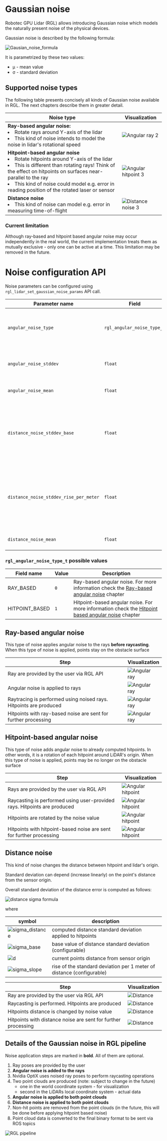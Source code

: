 # Gaussian noise

Robotec GPU Lidar (RGL) allows introducing Gaussian noise which models the naturally present noise of the physical devices.

Gaussian noise is described by the following formula:

![Gausian_noise_formula](image/gaussian_noise.gif)

It is parametrized by these two values:
- μ - mean value
- σ - standard deviation

## Supported noise types
    
The following table presents concisely all kinds of Gaussian noise available in RGL.
The next chapters describe them in greater detail.

| Noise type | Visualization |
|------------|---------------|
| **Ray-based angular noise:** <li> Rotate rays around Y-axis of the lidar <br> <li> This kind of noise intends to model the noise in lidar's rotational speed |![Angular ray 2](image/Angular_ray_2.png)  |
| **Hitpoint-based angular noise** <br> <li> Rotate hitpoints around Y-axis of the lidar <br> <li> This is different than rotating rays! Think of the effect on hitpoints on surfaces near-parallel to the ray <br> <li> This kind of noise could model e.g. error in reading position of the rotated laser or sensor | ![Angular hitpoint 3](image/Angular_hitpoint_3.png) |
| **Distance noise** <br> <li> This kind of noise can model e.g. error in measuring time-of-flight | ![Distance noise 3](image/Distance_3.png) |

### Current limitation
Although ray-based and hitpoint based angular noise may occur independently in the real world,
the current implementation treats them as mutually exclusive - only one can be active at a time.
This limitation may be removed in the future.

# Noise configuration API

Noise parameters can be configured using `rgl_lidar_set_gaussian_noise_params` API call.

| Parameter name                         | Field                       | Description                                                                                                                                     |
|----------------------------------------|----------------------------|-------------------------------------------------------------------------------------------------------------------------------------------------|
| `angular_noise_type`                   | `rgl_angular_noise_type_t` | Angular noise type selection enum. More details below                                                                                           |
| `angular_noise_stddev`                 | `float`                    | Angular noise standard deviation in radians                                                                                                     |
| `angular_noise_mean`                   | `float`                    | Angular noise mean in radians                                                                                                                   |
| `distance_noise_stddev_base`           | `float`                    | Distance noise base in meters. Represented as ![sigma_base](image/distance_noise_sigma_base.gif) in [Distance noise](#distance-noise) chapter   |
| `distance_noise_stddev_rise_per_meter` | `float`                    | Distance noise base in meters. Represented as ![sigma_slope](image/distance_noise_sigma_slope.gif) in [Distance noise](#distance-noise) chapter |
| `distance_noise_mean`                  | `float`                    | Distance noise mean in meters                                                                                                                   |

### `rgl_angular_noise_type_t` possible values

| Field name                   | Value               | Description                                                                                                                        |
|------------------------------|---------------------|-------------                                                                                                                       |
| RAY_BASED                    | `0`                 | Ray-based angular noise. For more information check the [Ray-based angular noise](#ray-based-angular-noise) chapter                |
| HITPOINT_BASED               | `1`                 | Hitpoint-based angular noise. For more information check the [Hitpoint based angular noise](#hitpoint-based-angular-noise) chapter |


## Ray-based angular noise

This type of noise applies angular noise to the rays **before raycasting**.
When this type of noise is applied, points stay on the obstacle surface

| Step | Visualization |
|--------------------------|---------------------------------------------|
|Ray are provided by the user via RGL API| ![Angular ray](image/Angular_ray_1.png)|
|Angular noise is applied to rays | ![Angular ray](image/Angular_ray_2.png)|
|Raytracing is performed using noised rays. Hitpoints are produced | ![Angular ray](image/Angular_ray_3.png)|
|Hitpoints with ray-based noise are sent for further processing| ![Angular ray](image/Angular_ray_4.png)|

## Hitpoint-based angular noise

This type of noise adds angular noise to already computed hitpoints.
In other words, it is a rotation of each hitpoint around LiDAR's origin.
When this type of noise is applied, points may be no longer on the obstacle surface

| Step | Visualization |
|--------------------------|---------------------------------------------|
|Rays are provided by the user via RGL API| ![Angular hitpoint](image/Angular_hitpoint_1.png)|
|Raycasting is performed using user-provided rays. Hitpoints are produced | ![Angular hitpoint](image/Angular_hitpoint_2.png)|
|Hitpoints are rotated by the noise value| ![Angular hitpoint](image/Angular_hitpoint_3.png)|
|Hitpoints with hitpoint-based noise are sent for further processing| ![Angular hitpoint](image/Angular_hitpoint_4.png)|

## Distance noise

This kind of noise changes the distance between hitpoint and lidar's origin.

Standard deviation can depend (increase linearly) on the point's distance from the sensor origin.

Overall standard deviation of the distance error is computed as follows:

![distance sigma formula](image/distance_stdev.gif)

where

|symbol| description|
|------|------------|
|![sigma_distance](image/distance_noise_sigma_distance.gif)| computed distance standard deviation applied to hitpoints |
|![sigma_base](image/distance_noise_sigma_base.gif)| base value of distance standard deviation (configurable) |
|![d](image/distance_noise_d.gif)| current points distance from sensor origin |
|![sigma_slope](image/distance_noise_sigma_slope.gif)| rise of the standard deviation per 1 meter of distance (configurable) |

| Step | Visualization |
|--------------------------|---------------------------------------------|
|Ray are provided by the user via RGL API| ![Distance](image/Distance_1.png)|
|Raycasting is performed. Hitpoints are produced | ![Distance](image/Distance_2.png)|
|Hitpoints distance is changed by noise value| ![Distance](image/Distance_3.png)|
|Hitpoints with distance noise are sent for further processing| ![Distance](image/Distance_4.png)|

## Details of the Gaussian noise in RGL pipeline

Noise application steps are marked in **bold**. All of them are optional.

1. Ray poses are provided by the user
1. **Angular noise is added to the rays**
1. Nvidia OptiX uses noised ray poses to perform raycasting operations
1. Two point clouds are produced (note: subject to change in the future)
    - one in the world coordinate system - for visualization
    - second in the LiDARs local coordinate system - actual data
1. **Angular noise is applied to both point clouds**
1. **Distance noise is applied to both point clouds**
1. Non-hit points are removed from the point clouds (in the future, this will be done before applying hitpoint based noise)
1. Point cloud data is converted to the final binary format to be sent via ROS topics

![RGL pipeline](image/RGL_full_pipeline.png)
